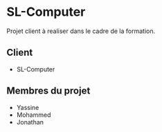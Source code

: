 # SL-Computer
Projet client à realiser dans le cadre de la formation.

## Client
- SL-Computer

## Membres du projet
 - Yassine
 - Mohammed
 - Jonathan
